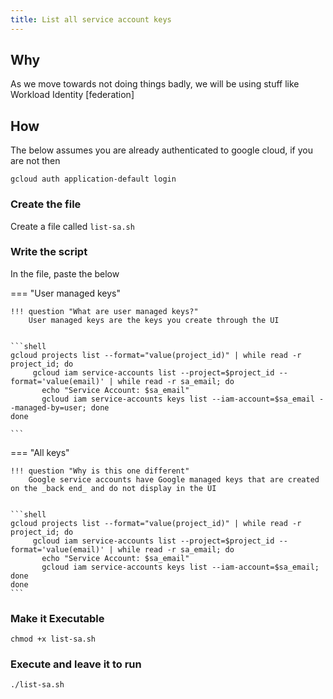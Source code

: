 ```yaml
---
title: List all service account keys
---
```


## Why

As we move towards not doing things badly, we will be using stuff like Workload Identity [federation]

## How

The below assumes you are already authenticated to google cloud, if you are not then

```shell
gcloud auth application-default login
```


### Create the file

Create a file called `list-sa.sh`


### Write the script

In the file, paste the below

=== "User managed keys"

    !!! question "What are user managed keys?"
        User managed keys are the keys you create through the UI


    ```shell
    gcloud projects list --format="value(project_id)" | while read -r project_id; do
         gcloud iam service-accounts list --project=$project_id --format='value(email)' | while read -r sa_email; do
           echo "Service Account: $sa_email"
           gcloud iam service-accounts keys list --iam-account=$sa_email --managed-by=user; done
    done

    ```


=== "All keys"

    !!! question "Why is this one different"
        Google service accounts have Google managed keys that are created on the _back end_ and do not display in the UI


    ```shell
    gcloud projects list --format="value(project_id)" | while read -r project_id; do
         gcloud iam service-accounts list --project=$project_id --format='value(email)' | while read -r sa_email; do
           echo "Service Account: $sa_email"
           gcloud iam service-accounts keys list --iam-account=$sa_email; done
    done
    ```

### Make it Executable

```shell
chmod +x list-sa.sh
```

### Execute and leave it to run

```shell
./list-sa.sh
```
